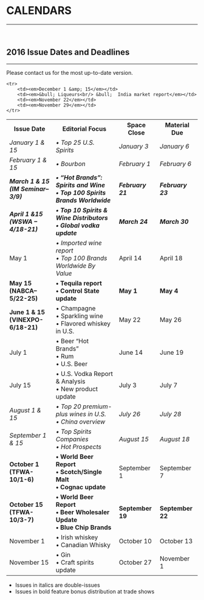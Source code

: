 # CALENDARS
---

<br />

## 2016 Issue Dates and Deadlines
---

Please contact us for the most up-to-date version.

<table>
	<tr>
		<th>Issue Date</th>
		<th>Editorial Focus</th>
		<th>Space Close</th>
		<th>Material Due</th>
	</tr>
    <tr>
        <td><em>January 1 &amp; 15</em></td>
        <td><em>&bull; Top 25 U.S. Spirits </em></td>
        <td><em>January 3</em></td>
        <td><em>January 6</em></td>
    </tr>
    <tr>
        <td><em>February 1 &amp; 15</em></td>
        <td><em>&bull; Bourbon</em></td>
        <td><em>February 1</em></td>
        <td><em>February 6</em></td>
    </tr>
    <tr>
        <td><em><strong>March 1 &amp; 15<br /><span>(IM Seminar–3/9)</span></strong></em></td>
        <td><em><strong>&bull; “Hot Brands”: Spirits and Wine<br />&bull; Top 100 Spirits Brands Worldwide</strong></em></td>
        <td><em><strong>February 21</strong></em></td>
        <td><em><strong>February 23</strong></em></td>
    </tr>
    <tr>
        <td><em><strong>April 1 &amp;15<br /><span>(WSWA – 4/18-21)</span></strong></em></td>
        <td><em><strong>&bull; Top 10 Spirits &amp; Wine Distributors<br/>&bull; Global vodka update</strong></em></td>
        <td><em><strong>March 24</strong></em></td>
        <td><em><strong>March 30</strong></em></td>
    </tr>
    <tr>
        <td>May 1</td>
        <td><em>&bull; Imported wine report<br/>&bull; Top 100 Brands Worldwide By Value</em></td>
        <td>April 14</td>
        <td>April 18</td>
    </tr>
    <tr>
        <td><strong>May 15<br /><span>(NABCA–5/22-25)</span></strong></td>
        <td><strong>&bull; Tequila report<br />&bull; Control State update</strong></td>
        <td><strong>May 1</strong></td>
        <td><strong>May 4</strong></td>
    </tr>
    <tr>
        <td><strong>June 1 &amp; 15<br/><span>(VINEXPO-6/18-21)</span></strong></td>
        <td>&bull; Champagne<br />&bull; Sparkling wine<br />&bull; Flavored whiskey in U.S.</td>
        <td>May 22</td>
        <td>May 26</td>
    </tr>
    <tr>
        <td>July 1</td>
        <td>&bull; Beer “Hot Brands”<br/>&bull; Rum<br/>&bull; U.S. Beer</td>
        <td>June 14</td>
        <td>June 19</td>
    </tr>
    <tr>
        <td>July 15</td>
        <td>&bull; U.S. Vodka Report &amp; Analysis<br />&bull; New product update</td>
        <td>July 3</td>
        <td>July 7</td>
    </tr>
    <tr>
        <td><em>August 1 &amp; 15</em></td>
        <td><em>&bull; Top 20 premium-plus wines in U.S.<br />&bull; China overview</em></td>
        <td><em>July 26</em></td>
        <td><em>July 28</em></td>
    </tr>
    <tr>
        <td><em>September 1 &amp; 15</em></td>
        <td><em>&bull; Top Spirits Companies<br />&bull; Hot Prospects</em></td>
        <td><em>August 15</em></td>
        <td><em>August 18</em></td>
    </tr>
    <tr>
        <td><strong>October 1<br/><span>(TFWA-10/1-6)</span></strong></td>
        <td><strong>&bull; World Beer Report<br />&bull; Scotch/Single Malt<br />&bull; Cognac update</strong></td>
        <td>September 1</td>
        <td>September 7</td>
    </tr>
    <tr>
        <td><strong>October 15<br /><span>(TFWA-10/3-7)</span></strong></td>
        <td><strong>&bull; World Beer Report<br/>&bull; Beer Wholesaler Update<br/>&bull; Blue Chip Brands</strong></td>
        <td><strong>September 19</strong></td>
        <td><strong>September 22</strong></td>
    </tr>
    <tr>
        <td>November 1<br /></td>
        <td>&bull; Irish whiskey<br/>&bull; Canadian Whisky</td>
        <td>October 10</td>
        <td>October 13</td>
    </tr>
    <tr>
        <td>November 15</td>
        <td>&bull; Gin<br/> &bull; Craft spirits update</td>
        <td>October 27</td>
        <td>November 1</td>
    </tr>

    <tr>
        <td><em>December 1 &amp; 15</em></td>
        <td><em>&bull; Liqueurs<br/> &bull;  India market report</em></td>
        <td><em>November 22</em></td>
        <td><em>November 29</em></td>
    </tr>
</table>

- Issues in italics are double-issues
- Issues in bold feature bonus distribution at trade shows
